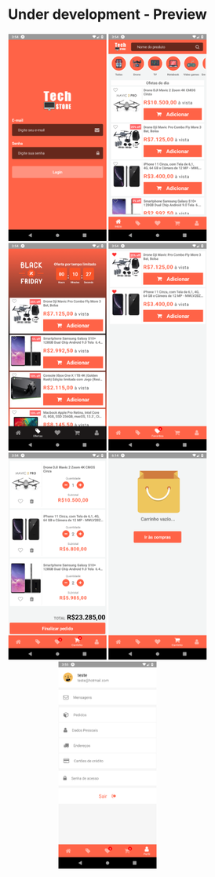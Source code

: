 <h1 align="center">
Under development - Preview
</h1>
<h3 align="center">
<img src=".github/preview1.png" width="200" />
<img src=".github/preview2.png" width="200" />
<img src=".github/preview3.png" width="200" />
<img src=".github/preview4.png" width="200" />
<img src=".github/preview5.png" width="200" />
<img src=".github/preview6.png" width="200" />
<img src=".github/preview7.png" width="200" />
</h3>
